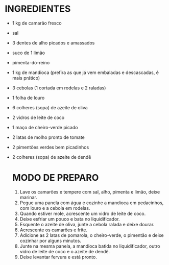 # INGREDIENTES

* 1 kg de camarão fresco

* sal

- 3 dentes de alho picados e amassados

- suco de 1 limão

- pimenta-do-reino

- 1 kg de mandioca (prefira as que já vem embaladas e descascadas, é mais prático)

- 3 cebolas (1 cortada em rodelas e 2 raladas)

- 1 folha de louro

- 6 colheres (sopa) de azeite de oliva

- 2 vidros de leite de coco

- 1 maço de cheiro-verde picado

- 2 latas de molho pronto de tomate 

- 2 pimentões verdes bem picadinhos

- 2 colheres (sopa) de azeite de dendê

  # MODO DE PREPARO

  1. Lave os camarões e tempere com sal, alho, pimenta e limão, deixe marinar.
  2. Pegue uma panela com água e cozinhe a mandioca em pedacinhos, com louro e a cebola em rodelas.
  3. Quando estiver mole, acrescente um vidro de leite de coco.
  4. Deixe esfriar um pouco e bata no liquidificador.
  5. Esquente o azeite de oliva, junte a cebola ralada e deixe dourar.
  6. Acrescente os camarões e frite.
  7. Adicione as 2 latas de pomarola, o cheiro-verde, o pimentão e deixe cozinhar por alguns minutos.
  8. Junte na mesma panela, a mandioca batida no liquidificador, outro vidro de leite de coco e o azeite de dendê.
  9. Deixe levantar fervura e está pronto.

 

